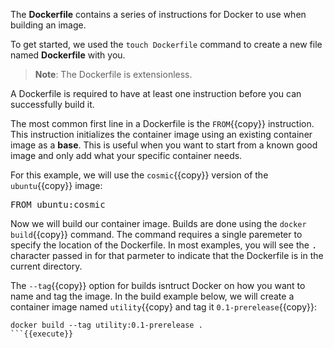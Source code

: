 The **Dockerfile** contains a series of instructions for Docker to use when building an image.

To get started, we used the ``touch Dockerfile`` command to create a new file named **Dockerfile** with you.

> **Note**: The Dockerfile is extensionless.

A Dockerfile is required to have at least one instruction before you can successfully build it.

The most common first line in a Dockerfile is the ``FROM``{{copy}} instruction. This instruction initializes the container image using an existing container image as a **base**. This is useful when you want to start from a known good image and only add what your specific container needs.

For this example, we will use the ``cosmic``{{copy}} version of the ``ubuntu``{{copy}} image:

<pre class="file" data-filename="Dockerfile" data-target="replace">
FROM ubuntu:cosmic
</pre>

Now we will build our container image. Builds are done using the ``docker build``{{copy}} command. The command requires a single paremeter to specify the location of the Dockerfile. In most examples, you will see the <kbd>.</kbd> character passed in for that parmeter to indicate that the Dockerfile is in the current directory.

The ``--tag``{{copy}} option for builds isntruct Docker on how you want to name and tag the image. In the build example below, we will create a container image named ``utility``{{copy} and tag it ``0.1-prerelease``{{copy}}:

```
docker build --tag utility:0.1-prerelease .
```{{execute}}